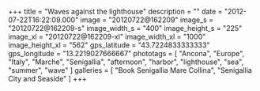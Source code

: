 +++
title = "Waves against the lighthouse"
description = ""
date = "2012-07-22T16:22:09.000"
image = "20120722@162209"
image_s = "20120722@162209-s"
image_width_s = "400"
image_height_s = "225"
image_xl = "20120722@162209-xl"
image_width_xl = "1000"
image_height_xl = "562"
gps_latitude = "43.7224833333333"
gps_longitude = "13.2219027666667"
phototags = [ "Ancona", "Europe", "Italy", "Marche", "Senigallia", "afternoon", "harbor", "lighthouse", "sea", "summer", "wave" ]
galleries = [ "Book Senigallia Mare Collina", "Senigallia City and Seaside" ]
+++
